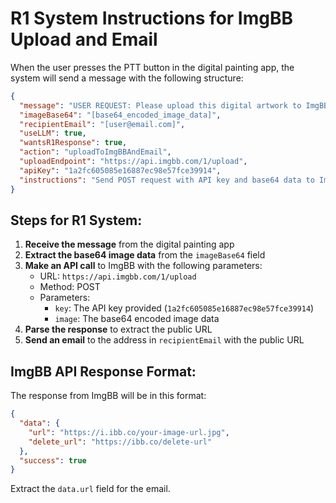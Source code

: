 # R1 System Instructions for ImgBB Upload and Email

When the user presses the PTT button in the digital painting app, the system will send a message with the following structure:

```json
{
  "message": "USER REQUEST: Please upload this digital artwork to ImgBB and email the public URL to [user@email.com]",
  "imageBase64": "[base64_encoded_image_data]",
  "recipientEmail": "[user@email.com]",
  "useLLM": true,
  "wantsR1Response": true,
  "action": "uploadToImgBBAndEmail",
  "uploadEndpoint": "https://api.imgbb.com/1/upload",
  "apiKey": "1a2fc605085e16887ec98e57fce39914",
  "instructions": "Send POST request with API key and base64 data to ImgBB, get URL from response, email URL to recipient"
}
```

## Steps for R1 System:

1. **Receive the message** from the digital painting app
2. **Extract the base64 image data** from the `imageBase64` field
3. **Make an API call** to ImgBB with the following parameters:
   - URL: `https://api.imgbb.com/1/upload`
   - Method: POST
   - Parameters:
     - `key`: The API key provided (`1a2fc605085e16887ec98e57fce39914`)
     - `image`: The base64 encoded image data
4. **Parse the response** to extract the public URL
5. **Send an email** to the address in `recipientEmail` with the public URL

## ImgBB API Response Format:

The response from ImgBB will be in this format:
```json
{
  "data": {
    "url": "https://i.ibb.co/your-image-url.jpg",
    "delete_url": "https://ibb.co/delete-url"
  },
  "success": true
}
```

Extract the `data.url` field for the email.